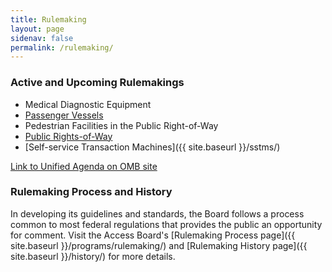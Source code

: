 ```yaml
---
title: Rulemaking
layout: page
sidenav: false
permalink: /rulemaking/
---
```


### Active and Upcoming Rulemakings
* Medical Diagnostic Equipment
* [Passenger Vessels](https://www.access-board.gov/pvag/)
* Pedestrian Facilities in the Public Right-of-Way
* [Public Rights-of-Way](https://www.access-board.gov/prowag/)
* [Self-service Transaction Machines]({{ site.baseurl }}/sstms/)

[Link to Unified Agenda on OMB site](https://www.reginfo.gov/public/do/eAgendaMain?operation=OPERATION_GET_AGENCY_RULE_LIST&currentPub=true&agencyCode=&showStage=active&agencyCd=3014&csrf_token=4477D73C38800DD64CF55ADB1768D8D45A731BE31E15AB2A267391786B5743BB6B29078DCC57BFFFD1D816392F7FE84DBA51)

### Rulemaking Process and History

In developing its guidelines and standards, the Board follows a process common to most federal regulations that provides the public an opportunity for comment. Visit the Access Board's [Rulemaking Process page]({{ site.baseurl }}/programs/rulemaking/) and [Rulemaking History page]({{ site.baseurl }}/history/) for more details.
